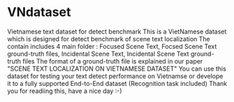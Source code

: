 # VNdataset
Vietnamese text dataset for detect benchmark
This is a VietNamese dataset which is designed for detect benchmark of scene text localization
The contain includes 4 main folder : Focused Scene Text, Focsed Scene Text ground-truth files, Incidental Scene Text, Incidental Scene Text ground-truth files
The format of a ground-truth file is explained in our paper "SCENE TEXT LOCALIZATION ON VIETNAMESE DATASET"
You can use this dataset for testing your text detect performance on Vietnamse or develope it to a fully supported End-to-End dataset (Recognition task included)
Thank you for readiing this, have a nice day :-)
